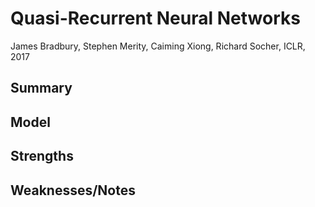 # Quasi-Recurrent Neural Networks

James Bradbury, Stephen Merity, Caiming Xiong, Richard Socher, ICLR, 2017

## Summary


## Model



## Strengths

## Weaknesses/Notes
